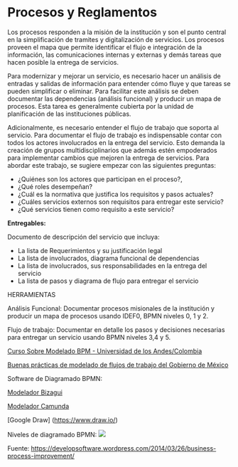 
# Procesos y Reglamentos

Los procesos responden a la misión de la institución y son el punto central en la simplificación de tramites y digitalización de servicios. Los procesos proveen el mapa que permite identificar el flujo e integración de la información, las comunicaciones internas y externas y demás tareas que hacen posible la entrega de servicios.

Para modernizar y mejorar un servicio, es necesario hacer un análisis de entradas y salidas de información para entender cómo fluye y que tareas se pueden simplificar o eliminar. Para facilitar este análisis se deben documentar las dependencias (análisis funcional) y producir un mapa de procesos. Esta tarea es generalmente cubierta por la unidad de planificación de las instituciones públicas.

Adicionalmente, es necesario entender el flujo de trabajo que soporta al servicio. Para documentar el flujo de trabajo es indispensable contar con todos los actores involucrados en la entrega del servicio. Esto demanda la creación de grupos multidisciplinarios que además estén empoderados para implementar cambios que mejoren la entrega de servicios. Para abordar este trabajo, se sugiere empezar con las siguientes preguntas:

* ¿Quiénes son los actores que participan en el proceso?,
* ¿Qué roles desempeñan?
* ¿Cuál es la normativa que justifica los requisitos y pasos actuales?
* ¿Cuáles servicios externos son requisitos para entregar este servicio?
* ¿Qué servicios tienen como requisito a este servicio?

**Entregables:**

Documento de descripción del servicio que incluya:

* La lista de Requerimientos y su justificación legal
* La lista de involucrados, diagrama funcional de dependencias
* La lista de involucrados, sus responsabilidades en la entrega del servicio
* La lista de pasos y diagrama de flujo para entregar el servicio

HERRAMIENTAS


Análisis Funcional: Documentar procesos misionales de la institución y producir un mapa de procesos usando IDEF0, BPMN niveles  0, 1 y 2.

Flujo de trabajo: Documentar en detalle los pasos y decisiones necesarias para entregar un servicio usando BPMN niveles 3,4 y 5.

[Curso Sobre Modelado BPM - Universidad de los Andes/Colombia ](https://planeacion.uniandes.edu.co/dmdocuments/INS-45-1-01-01%20Modelamiento%20de%20Procesos%20con%20BPMN.pdf)

[Buenas prácticas de modelado de flujos de trabajo del Gobierno de México](https://www.gob.mx/guiasinteroperabilidad/contenido_gral/anexos_gral/anexo_g3_a1.pdf)

Software de Diagramado BPMN:

[Modelador Bizagui](https://www.bizagi.com/es/productos/bpm-suite/modeler)

[Modelador Camunda](https://camunda.com/bpmn/tool/)

[Google Draw] (https://www.draw.io/)


Niveles de diagramado BPMN:
![](https://developsoftware.files.wordpress.com/2014/03/process-hierarchy.png)

Fuente: https://developsoftware.wordpress.com/2014/03/26/business-process-improvement/ 
